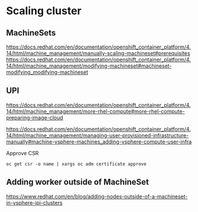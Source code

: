 # Scaling cluster


## MachineSets

https://docs.redhat.com/en/documentation/openshift_container_platform/4.14/html/machine_management/manually-scaling-machineset#prerequisites
https://docs.redhat.com/en/documentation/openshift_container_platform/4.14/html/machine_management/modifying-machineset#machineset-modifying_modifying-machineset


## UPI
https://docs.redhat.com/en/documentation/openshift_container_platform/4.14/html/machine_management/more-rhel-compute#more-rhel-compute-preparing-image-cloud

https://docs.redhat.com/en/documentation/openshift_container_platform/4.14/html/machine_management/managing-user-provisioned-infrastructure-manually#machine-vsphere-machines_adding-vsphere-compute-user-infra

Approve CSR
```
oc get csr -o name | xargs oc adm certificate approve
```


## Adding worker outside of MachineSet

https://www.redhat.com/en/blog/adding-nodes-outside-of-a-machineset-in-vsphere-ipi-clusters
